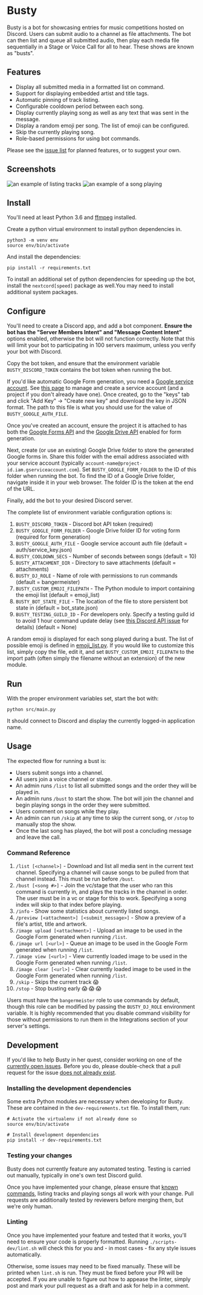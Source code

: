 # Busty

Busty is a bot for showcasing entries for music competitions hosted on Discord. Users
can submit audio to a channel as file attachments. The bot can then list and queue all
submitted audio, then play each media file sequentially in a Stage or Voice Call for all
to hear. These shows are known as "busts".

## Features

- Display all submitted media in a formatted list on command.
- Support for displaying embedded artist and title tags.
- Automatic pinning of track listing.
- Configurable cooldown period between each song.
- Display currently playing song as well as any text that was sent in the message.
- Display a random emoji per song. The list of emoji can be configured.
- Skip the currently playing song.
- Role-based permissions for using bot commands.

Please see the [issue list](https://github.com/anoadragon453/busty/issues) for planned
features, or to suggest your own.

## Screenshots

![an example of listing tracks](screenshots/listing.png)
![an example of a song playing](screenshots/playing.png)

## Install

You'll need at least Python 3.6 and [ffmpeg](https://ffmpeg.org/) installed.

Create a python virtual environment to install python dependencies in.

```
python3 -m venv env
source env/bin/activate
```

And install the dependencies:

```
pip install -r requirements.txt
```

To install an additional set of python dependencies for speeding up the bot, install the
`nextcord[speed]` package as well.You may need to install additional system packages.

## Configure

You'll need to create a Discord app, and add a bot component. **Ensure the bot has the
"Server Members Intent" and "Message Content Intent"** options enabled, otherwise the bot
will not function correctly. Note that this will limit your bot to participating in 100
servers maximum, unless you verify your bot with Discord.

Copy the bot token, and ensure that the environment variable `BUSTY_DISCORD_TOKEN` contains
the bot token when running the bot.

If you'd like automatic Google Form generation, you need a [Google service account](https://cloud.google.com/iam/docs/service-accounts).
See [this page](https://console.cloud.google.com/iam-admin/serviceaccounts?walkthrough_id=iam--create-service-account-keys&start_index=1#step_index=1)
to manage and create a service account (and a project if you don't already have one). Once created, go to the
"keys" tab and click "Add Key" -> "Create new key" and download the key in JSON format. The path
to this file is what you should use for the value of `BUSTY_GOOGLE_AUTH_FILE`.

Once you've created an account, ensure the project it is attached to has both the
[Google Forms API](https://console.developers.google.com/apis/api/forms.googleapis.com/overview)
and the
[Google Drive API](https://console.cloud.google.com/apis/api/drive.googleapis.com/metrics)
enabled for form generation.

Next, create (or use an existing) Google Drive folder to store the generated Google forms in. Share this folder with the
email address associated with your service account (typically `account-name@project-id.iam.gserviceaccount.com`).
Set `BUSTY_GOOGLE_FORM_FOLDER` to the ID of this folder when running the bot. To find the ID of a Google Drive folder,
navigate inside it in your web browser. The folder ID is the token at the end of the URL.

Finally, add the bot to your desired Discord server.

The complete list of environment variable configuration options is:

1. `BUSTY_DISCORD_TOKEN` - Discord bot API token (required)
1. `BUSTY_GOOGLE_FORM_FOLDER` - Google Drive folder ID for voting form (required for form generation)
1. `BUSTY_GOOGLE_AUTH_FILE` - Google service account auth file (default = auth/service_key.json)
1. `BUSTY_COOLDOWN_SECS` - Number of seconds between songs (default = 10)
1. `BUSTY_ATTACHMENT_DIR` - Directory to save attachments (default = attachments)
1. `BUSTY_DJ_ROLE` - Name of role with permissions to run commands (default = bangermeister)
1. `BUSTY_CUSTOM_EMOJI_FILEPATH` - The Python module to import containing the emoji list (default = emoji_list)
1. `BUSTY_BOT_STATE_FILE` - The location of the file to store persistent bot state in (default = bot_state.json)
1. `BUSTY_TESTING_GUILD_ID` - For developers only. Specify a testing guild id to avoid 1 hour command update delay (see [this Discord API issue](https://github.com/discord/discord-api-docs/issues/2372#issuecomment-761161082) for details) (default = None)

A random emoji is displayed for each song played during a bust. The list of possible
emoji is defined in [emoji_list.py](src/emoji_list.py). If you would like to customize
this list, simply copy the file, edit it, and set `BUSTY_CUSTOM_EMOJI_FILEPATH` to
the import path (often simply the filename without an extension) of the new module.

## Run

With the proper environment variables set, start the bot with:

```
python src/main.py
```

It should connect to Discord and display the currently logged-in application name.

## Usage

The expected flow for running a bust is:

- Users submit songs into a channel.
- All users join a voice channel or stage.
- An admin runs `/list` to list all submitted songs and the order they will be played in.
- An admin runs `/bust` to start the show. The bot will join the channel and begin playing songs in the order they were submitted.
- Users comment on songs while they play.
- An admin can run `/skip` at any time to skip the current song, or `/stop` to manually stop the show.
- Once the last song has played, the bot will post a concluding message and leave the call.

### Command Reference

1. `/list [<channel>]` - Download and list all media sent in the current text channel. Specifying a channel will cause songs to be pulled from that channel instead. This must be run before `/bust`.
1. `/bust [<song #>]` - Join the vc/stage that the user who ran this command is currently in, and plays the tracks in the channel in order. The user must be in a vc or stage for this to work. Specifying a song index will skip to that index before playing.
1. `/info` - Show some statistics about currently listed songs.
1. `/preview [<attachment>] [<submit_message>]` - Show a preview of a file's artist, title and artwork.
1. `/image upload [<attachment>]` - Upload an image to be used in the Google Form generated when running `/list`.
1. `/image url [<url>]` - Queue an image to be used in the Google Form generated when running `/list`.
1. `/image view [<url>]` - View currently loaded image to be used in the Google Form generated when running `/list`.
1. `/image clear [<url>]` - Clear currently loaded image to be used in the Google Form generated when running `/list`.
1. `/skip` - Skips the current track :scream:
1. `/stop` - Stop busting early :scream: :scream: :scream:

Users must have the `bangermeister` role to use commands by default, though this role can
be modified by passing the `BUSTY_DJ_ROLE` environment variable. It is highly recommended that
you disable command visibility for those without permissions to run them in the Integrations
section of your server's settings.

## Development

If you'd like to help Busty in her quest, consider working on one of the
[currently open issues](https://github.com/anoadragon453/busty). Before you do,
please double-check that a pull request for the issue
[does not already exist](https://github.com/anoadragon453/busty/pulls).

### Installing the development dependencies

Some extra Python modules are necessary when developing for Busty. These are
contained in the `dev-requirements.txt` file. To install them, run:

```shell
# Activate the virtualenv if not already done so
source env/bin/activate

# Install development dependencies
pip install -r dev-requirements.txt
```

### Testing your changes

Busty does not currently feature any automated testing. Testing is carried out
manually, typically in one's own test Discord guild.

Once you have implemented your change, please ensure that [known commands](#command-reference),
listing tracks and playing songs all work with your change. Pull requests are
additionally tested by reviewers before merging them, but we're only human.

### Linting

Once you have implemented your feature and tested that it works, you'll need to
ensure your code is properly formatted. Running `./scripts-dev/lint.sh` will
check this for you and - in most cases - fix any style issues automatically.

Otherwise, some issues may need to be fixed manually. These will be printed when
`lint.sh` is run. They must be fixed before your PR will be accepted. If you
are unable to figure out how to appease the linter, simply post and mark your
pull request as a draft and ask for help in a comment.
